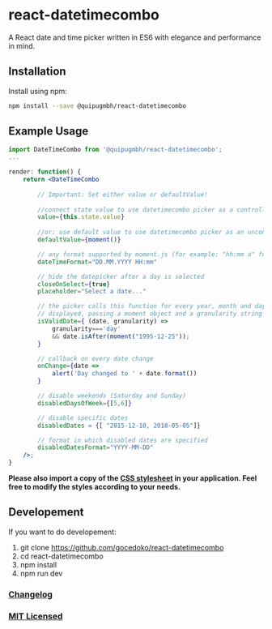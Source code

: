# react-datetimecombo

A React date and time picker written in ES6 with elegance and performance in mind.


## Installation

Install using npm:
```sh
npm install --save @quipugmbh/react-datetimecombo
```


## Example Usage

```jsx
import DateTimeCombo from '@quipugmbh/react-datetimecombo';
...

render: function() {
    return <DateTimeCombo 
        
        // Important: Set either value or defaultValue!
        
        //connect state value to use datetimecombo picker as a controlled component
        value={this.state.value}
        
        //or: use default value to use datetimecombo picker as an uncontrolled component
        defaultValue={moment()}                     

        // any format supported by moment.js (for example: "hh:mm a" for a 12 hour clock)
        dateTimeFormat="DD.MM.YYYY HH:mm"

        // hide the datepicker after a day is selected
        closeOnSelect={true}
        placeholder="Select a date..."

        // the picker calls this function for every year, month and day that are currently
        // displayed, passing a moment object and a granularity string
        isValidDate={ (date, granularity) =>
            granularity==='day'                     
            && date.isAfter(moment("1995-12-25"));
        }

        // callback on every date change
        onChange={date =>
            alert('Day changed to ' + date.format())
        }      

        // disable weekends (Saturday and Sunday)
        disabledDaysOfWeek={[5,6]}

        // disable specific dates
        disabledDates = {[ "2015-12-10, 2018-05-05"]}

        // format in which disabled dates are specified
        disabledDatesFormat="YYYY-MM-DD"            
    />;
}
```


**Please also import a copy of the [CSS stylesheet](https://github.com/gocedoko/react-datetimecombo/blob/master/css/react-datetimecombo.css) in your application. Feel free to modify the styles according to your needs.**


## Developement
If you want to do developement:
1. git clone https://github.com/gocedoko/react-datetimecombo
2. cd react-datetimecombo
3. npm install
4. npm run dev

### [Changelog](CHANGELOG.md)

### [MIT Licensed](LICENSE.md)
